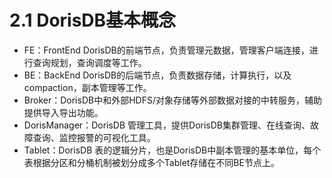 # 2.1 DorisDB基本概念

* FE：FrontEnd DorisDB的前端节点，负责管理元数据，管理客户端连接，进行查询规划，查询调度等工作。
* BE：BackEnd DorisDB的后端节点，负责数据存储，计算执行，以及compaction，副本管理等工作。
* Broker：DorisDB中和外部HDFS/对象存储等外部数据对接的中转服务，辅助提供导入导出功能。
* DorisManager：DorisDB 管理工具，提供DorisDB集群管理、在线查询、故障查询、监控报警的可视化工具。
* Tablet：DorisDB 表的逻辑分片，也是DorisDB中副本管理的基本单位，每个表根据分区和分桶机制被划分成多个Tablet存储在不同BE节点上。

